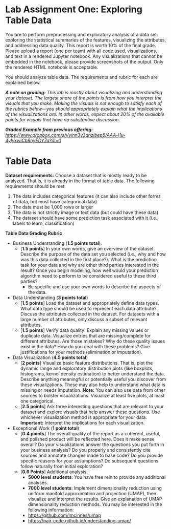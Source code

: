 # Lab Assignment One: Exploring Table Data

You are to perform preprocessing and exploratory analysis of a data set: exploring the statistical summaries of the features, visualizing the attributes, and addressing data quality.
This report is worth 10% of the final grade. Please upload a report (one per team) with all code used, visualizations, and text in a rendered Jupyter notebook. 
Any visualizations that cannot be embedded in the notebook, please provide screenshots of the output. Only the rendered HTML notebook is acceptable. 

You should analyze table data. The requirements and rubric for each are explained below.

<i>**A note on grading:** This lab is mostly about visualizing and understanding your dataset. The largest share of the points is from how you interpret the visuals that you make. 
Making the visuals is not enough to satisfy each of the rubrics below—you should appropriately explain what the implications of the visualizations are. In other words, expect about 20% of the available points for visuals that have no substantive discussion.</i>

<i>**Graded Example from previous offering:** https://www.dropbox.com/sh/yinn3v3qnzlbep5/AAA-i1u-4ylyxwiCb8nyEDY7a?dl=0</i>

# Table Data 
**Dataset requirements:** Choose a dataset that is mostly ready to be analyzed. That is, it is already in the format of table data. The following requirements should be met:

1. The data includes categorical features (it can also include other forms of data, but must have categorical data)
2. The data must be 1,000 rows or larger
3. The data is not strictly image or text data (but could have these data)
4. The dataset should have some prediction task associated with it (i.e., labels to learn, classification)
 
**Table Data Grading Rubric**

- Business Understanding (**1.5 points total**).  
  - [**1.5 points**] In your own words, give an overview of the dataset. Describe the purpose of the data set you selected (i.e., why and how was this data collected in the first place?). What is the prediction task for your data and why are other third parties interested in the result? Once you begin modeling, how well would your prediction algorithm need to perform to be considered useful to these third parties?
    - Be specific and use your own words to describe the aspects of the data.
- Data Understanding (**3 points total**)
  - [**1.5 points**] Load the dataset and appropriately define data types. What data type should be used to represent each data attribute? Discuss the attributes collected in the dataset. For datasets with a large number of attributes, only discuss a subset of relevant attributes.  
  - [**1.5 points**] Verify data quality: Explain any missing values or duplicate data. Visualize entries that are missing/complete for different attributes. Are those mistakes? Why do these quality issues exist in the data? How do you deal with these problems? Give justifications for your methods (elimination or imputation).  
- Data Visualization (**4.5 points total**)
  - [**2 points**] Visualize basic feature distributions. That is, plot the dynamic range and exploratory distribution plots (like boxplots, histograms, kernel density estimation) to better understand the data. Describe anything meaningful or potentially useful you discover from these visualizations. These may also help to understand what data is missing or needs imputation. **Note:** You can also use data from other sources to bolster visualizations. Visualize at least five plots, at least one categorical. 
  - [**2.5 points**] Ask three interesting questions that are relevant to your dataset and explore visuals that help answer these questions. Use whichever visualization method is appropriate for your data.  **Important:** Interpret the implications for each visualization. 
- Exceptional Work (**1 point total**)
  - [**0.4 points**] The overall quality of the report as a coherent, useful, and polished product will be reflected here. Does it make sense overall? Do your visualizations answer the questions you put forth in your business analysis? Do you properly and consistently cite sources and annotate changes made to base code? Do you provide specific reasons for your assumptions? Do subsequent questions follow naturally from initial exploration?
  - [**0.6 Points**] Additional analysis:
    - **5000 level students**: You have free rein to provide any additional analyses. 
    - **7000 level students**: Implement dimensionality reduction using uniform manifold approximation and projection (UMAP), then visualize and interpret the results. Give an explanation of UMAP dimensionality reduction methods. You may be interested in the following information:
    - https://github.com/lmcinnes/umap
    - https://pair-code.github.io/understanding-umap/
